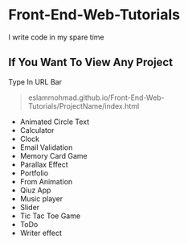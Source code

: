 # Front-End-Web-Tutorials

I write code in my spare time

## If You Want To View Any Project

Type In URL Bar

> eslammohmad.github.io/Front-End-Web-Tutorials/ProjectName/index.html

- Animated Circle Text
- Calculator
- Clock
- Email Validation
- Memory Card Game
- Parallax Effect
- Portfolio
- From Animation
- Qiuz App
- Music player
- Slider
- Tic Tac Toe Game
- ToDo
- Writer effect
